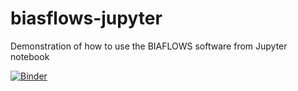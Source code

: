 # biasflows-jupyter
Demonstration of how to use the BIAFLOWS software from Jupyter notebook

[![Binder](https://mybinder.org/badge_logo.svg)](https://mybinder.org/v2/gh/Neubias-WG5/biasflows-jupyter/d198ab322e2ee2d2522911e520318356dd73320a)
